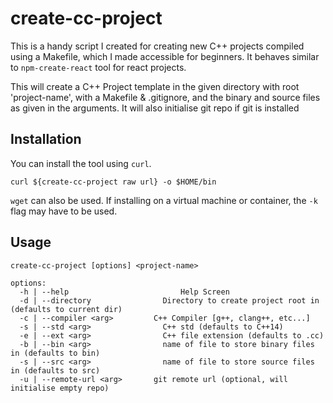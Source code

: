 # create-cc-project
This is a handy script I created for creating new C++ projects compiled using a Makefile,
which I made accessible for beginners. It behaves similar to `npm-create-react` tool for
react projects.

This will create a C++ Project template in the given directory with root 'project-name',
with a Makefile & .gitignore, and the binary and source files as given in the arguments.
It will also initialise git repo if git is installed

## Installation
You can install the tool using `curl`.
```
curl ${create-cc-project raw url} -o $HOME/bin
```
`wget` can also be used. If installing on a virtual machine or container, the `-k` flag 
may have to be used.

## Usage
```
create-cc-project [options] <project-name>

options:
  -h | --help				          Help Screen
  -d | --directory			      Directory to create project root in (defaults to current dir)
  -c | --compiler <arg>		    C++ Compiler [g++, clang++, etc...]
  -s | --std <arg>			      C++ std (defaults to C++14)
  -e | --ext <arg>			      C++ file extension (defaults to .cc)
  -b | --bin <arg>			      name of file to store binary files in (defaults to bin)
  -s | --src <arg>			      name of file to store source files in (defaults to src)
  -u | --remote-url <arg>	    git remote url (optional, will initialise empty repo)
```
